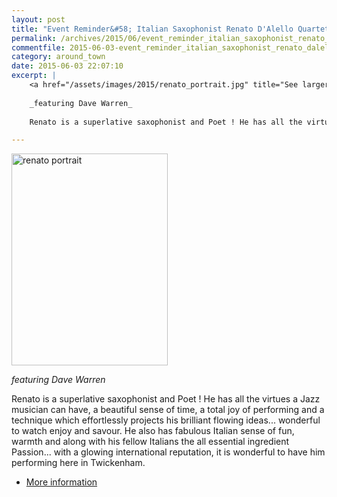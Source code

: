 ```yaml
---
layout: post
title: "Event Reminder&#58; Italian Saxophonist Renato D'Alello Quartet - 9 June 2015"
permalink: /archives/2015/06/event_reminder_italian_saxophonist_renato_dalello.html
commentfile: 2015-06-03-event_reminder_italian_saxophonist_renato_dalello
category: around_town
date: 2015-06-03 22:07:10
excerpt: |
    <a href="/assets/images/2015/renato_portrait.jpg" title="See larger version of - renato portrait"><img src="/assets/images/2015/renato_portrait_thumb.jpg" width="150"  alt="renato portrait" class="photo right" /></a>
    
    _featuring Dave Warren_
    
    Renato is a superlative saxophonist and Poet ! He has all the virtues a Jazz musician can have, a beautiful sense of time, a total joy of performing and a technique which effortlessly projects his brilliant flowing ideas...

---
```


<a href="/assets/images/2015/renato_portrait.jpg" title="See larger version of - renato portrait"><img src="/assets/images/2015/renato_portrait_thumb.jpg" width="250" height="339" alt="renato portrait" class="photo right" /></a>

*featuring Dave Warren*

Renato is a superlative saxophonist and Poet ! He has all the virtues a Jazz musician can have, a beautiful sense of time, a total joy of performing and a technique which effortlessly projects his brilliant flowing ideas... wonderful to watch enjoy and savour. He also has fabulous Italian sense of fun, warmth and along with his fellow Italians the all essential ingredient Passion... with a glowing international reputation, it is wonderful to have him performing here in Twickenham.

-   [More information](/event/show/200705145019)
